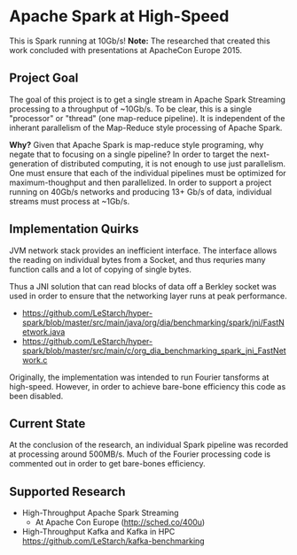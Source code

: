 # Apache Spark at High-Speed

This is Spark running at 10Gb/s!
**Note:** The researched that created this work concluded with presentations at ApacheCon Europe 2015.

## Project  Goal
The goal of this project is to get a single stream in Apache Spark Streaming processing to a throughput of ~10Gb/s. To be clear, this is a single "processor" or "thread" (one map-reduce pipeline). It is independent of the inherant parallelism of the Map-Reduce style processing of Apache Spark.

**Why?** Given that Apache Spark is map-reduce style programing, why negate that to focusing on a single pipeline? In order to target the next-generation of distributed computing, it is not enough to use just parallelism. One must ensure that each of the individual pipelines must be optimized for maximum-thoughput and then parallelized. In order to support a project running on 40Gb/s networks and producing 13+ Gb/s of data, individual streams must process at ~1Gb/s.

## Implementation Quirks

JVM network stack provides an inefficient interface. The interface allows the reading on individual bytes from a Socket, and thus requries many function calls and a lot of copying of single bytes.

Thus a JNI solution that can read blocks of data off a Berkley socket was used in order to ensure that the networking layer runs at peak performance.
- https://github.com/LeStarch/hyper-spark/blob/master/src/main/java/org/dia/benchmarking/spark/jni/FastNetwork.java
- https://github.com/LeStarch/hyper-spark/blob/master/src/main/c/org_dia_benchmarking_spark_jni_FastNetwork.c

Originally, the implementation was intended to run Fourier tansforms at high-speed. However, in order to achieve bare-bone efficiency this code as been disabled.

## Current State

At the conclusion of the research, an individual Spark pipeline was recorded at processing around 500MB/s.  Much of the Fourier processing code is commented out in order to get bare-bones efficiency.

## Supported Research
- High-Throughput Apache Spark Streaming
  - At Apache Con Europe (http://sched.co/400u)
- High-Throughput Kafka and Kafka in HPC https://github.com/LeStarch/kafka-benchmarking

